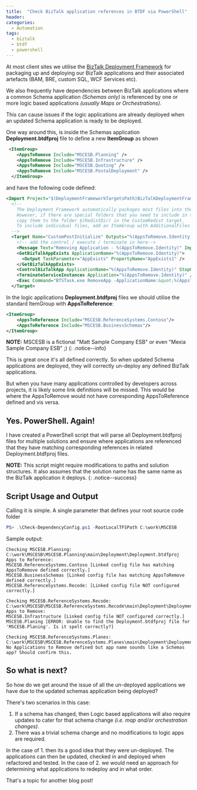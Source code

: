 ```yaml
---
title:  "Check BizTalk application references in BTDF via PowerShell"
header:
categories: 
  - Automation
tags:
  - biztalk
  - btdf
  - powershell
---
```

At most client sites we utilise the [BizTalk Deployment Framework](https://biztalkdeployment.codeplex.com) for packaging up and deploying our BizTalk applications and their associated artefacts (BAM, BRE, custom SQL, WCF Services etc).

We also frequently have dependencies between BizTalk applications where a common Schema application *(Schemas only)* is referenced by one or more logic based applications *(usually Maps or Orchestrations)*.

This can cause issues if the logic applications are already deployed when an updated Schema application is ready to be deployed.

One way around this, is inside the Schemas application **Deployment.btdfproj** file to define a new **ItemGroup** as shown

```xml
 <ItemGroup>
    <AppsToRemove Include="MSCESB.Planning" />
    <AppsToRemove Include="MSCESB.Infrastructure" />
    <AppsToRemove Include="MSCESB.Quoting" />
    <AppsToRemove Include="MSCESB.PostalDeployment" />
  </ItemGroup>
```

and have the following code defined:

```xml
<Import Project="$(DeploymentFrameworkTargetsPath)BizTalkDeploymentFramework.targets" />
  <!--
    The Deployment Framework automatically packages most files into the server install MSI.
    However, if there are special folders that you need to include in the MSI, you can
    copy them to the folder $(RedistDir) in the CustomRedist target.
    To include individual files, add an ItemGroup with AdditionalFiles elements.
  -->
  <Target Name="CustomPostInitialize" Outputs="%(AppsToRemove.Identity)" Condition="'@(AppsToRemove)' != ''" >
    <!-- add the control / execute / terminate in here-->
    <Message Text="Removing Application - %(AppsToRemove.Identity)" Importance="High" />
    <GetBizTalkAppExists ApplicationName="%(AppsToRemove.Identity)">
      <Output TaskParameter="AppExists" PropertyName="AppExists1" />
    </GetBizTalkAppExists>
    <ControlBizTalkApp ApplicationName="%(AppsToRemove.Identity)" StopOption="$(ControlBizTalkAppStopOption)" Condition="'$(AppExists1)' == 'true'" ContinueOnError="true"/>
    <TerminateServiceInstances Application="%(AppsToRemove.Identity)" />
    <Exec Command="BTSTask.exe RemoveApp -ApplicationName:&quot;%(AppsToRemove.Identity)&quot;" Condition="'$(AppExists1)' == 'true'" ContinueOnError="true"/>
  </Target>
```

In the logic applications **Deployment.btdfproj** files we should utilise the standard ItemGroup with **AppsToReference**:

```xml  
<ItemGroup>
    <AppsToReference Include="MSCESB.ReferenceSystems.Contoso"/>
    <AppsToReference Include="MSCESB.BusinessSchemas"/>
</ItemGroup>
```

**NOTE:** MSCESB is a fictional "Matt Sample Company ESB" or even "Mexia Sample Company ESB" ;)
{: .notice--info}

This is great once it's all defined correctly. So when updated Schema applications are deployed, they will correctly un-deploy any defined BizTalk applications.

But when you have many applications controlled by developers across projects, it is likely some link definitions will be missed. This would be where the AppsToRemove would not have corresponding AppsToReference defined and vis versa.

## Yes. PowerShell. Again!
I have created a PowerShell script that will parse all Deployment.btdfproj files for multiple solutions and ensure where applications are referenced that they have matching corresponding references in related Deployment.btdfproj files.

<script src="https://gist.github.com/mattcorr/5d77365ff21835824a61.js"></script>

**NOTE:** This script might require modifications to paths and solution structures. It also assumes that the solution name has the same name as the BizTalk application it deploys.
{: .notice--success}

## Script Usage and Output
Calling it is simple. A single parameter that defines your root source code folder

```powershell
PS> .\Check-DependencyConfig.ps1 -RootLocalTFSPath C:\work\MSCESB
```

Sample output:

```
Checking MSCESB.Planning: C:\work\MSCESB\MSCESB.Planning\main\Deployment\Deployment.btdfproj
Apps to Reference:
MSCESB.ReferenceSystems.Contoso [Linked config file has matching AppsToRemove defined correctly.]
MSCESB.BusinessSchemas [Linked config file has matching AppsToRemove defined correctly.]
MSCESB.ReferenceSystems.Recode: [Linked config file NOT configured correctly.]

Checking MSCESB.ReferenceSystems.Recode: C:\work\MSCESB\MSCESB.ReferenceSystems.Recode\main\Deployment\Deployment.btdfproj
Apps to Remove:
MSCESB.Infrastructure [Linked config file NOT configured correctly.]
MSCESB.Planing [ERROR: Unable to find the Deployment.btdfproj file for 'MSCESB.Planing'. Is it spelt correctly?]

Checking MSCESB.ReferenceSystems.Planes: C:\work\MSCESB\MSCESB.ReferenceSystems.Planes\main\Deployment\Deployment.btdfproj
No Applications to Remove defined but app name sounds like a Schemas app? Should confirm this.
```

## So what is next?
So how do we get around the issue of all the un-deployed applications we have due to the updated schemas application being deployed?

There's two scenarios in this case:
1. If a schema has changed, then Logic based applications will also require updates to cater for that schema change *(i.e. map and/or orchestration changes)*.
2. There was a trivial schema change and no modifications to logic apps are required.

In the case of 1. then its a good idea that they were un-deployed. The applications can then be updated, checked in and deployed when refactored and tested.
In the case of 2. we would need an approach for determining what applications to redeploy and in what order. 

That's a topic for another blog post!
 